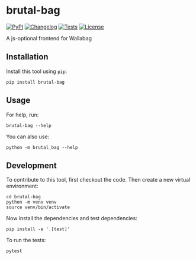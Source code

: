 # brutal-bag

[![PyPI](https://img.shields.io/pypi/v/brutal-bag.svg)](https://pypi.org/project/brutal-bag/)
[![Changelog](https://img.shields.io/github/v/release/thavelick/brutal-bag?include_prereleases&label=changelog)](https://github.com/thavelick/brutal-bag/releases)
[![Tests](https://github.com/thavelick/brutal-bag/workflows/Test/badge.svg)](https://github.com/thavelick/brutal-bag/actions?query=workflow%3ATest)
[![License](https://img.shields.io/badge/license-Apache%202.0-blue.svg)](https://github.com/thavelick/brutal-bag/blob/master/LICENSE)

A js-optional frontend for Wallabag

## Installation

Install this tool using `pip`:

    pip install brutal-bag

## Usage

For help, run:

    brutal-bag --help

You can also use:

    python -m brutal_bag --help

## Development

To contribute to this tool, first checkout the code. Then create a new virtual environment:

    cd brutal-bag
    python -m venv venv
    source venv/bin/activate

Now install the dependencies and test dependencies:

    pip install -e '.[test]'

To run the tests:

    pytest
